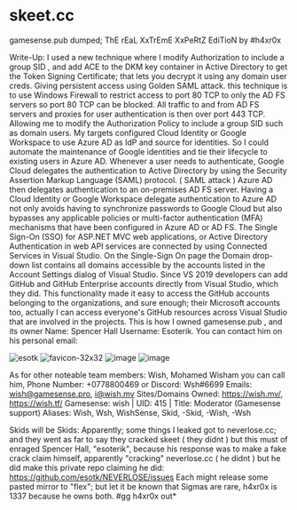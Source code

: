 # skeet.cc
gamesense.pub dumped; ThE rEaL XxTrEmE XxPeRtZ EdiTioN by #h4xr0x

Write-Up:
I used a new technique where I modify Authorization to include a group SID , and add ACE to the DKM key container in Active Directory to get the Token Signing Certificate; that lets you decrypt it using any domain user creds. Giving persistent access using Golden SAML attack. this technique is to use  Windows Firewall to restrict access to port 80 TCP to only the AD FS servers so port 80 TCP can be blocked. All traffic to and from AD FS servers and proxies for user authentication is then over port 443 TCP. Allowing me to modify the Authorization Policy to include a group SID such as domain users. My targets configured Cloud Identity or Google Workspace to use Azure AD as IdP and source for identities. So I could automate the maintenance of Google identities and tie their lifecycle to existing users in Azure AD. Whenever a user needs to authenticate, Google Cloud delegates the authentication to Active Directory by using the Security Assertion Markup Language (SAML) protocol.  ( SAML attack ) Azure AD then delegates authentication to an on-premises AD FS server. Having a Cloud Identity or Google Workspace delegate authentication to Azure AD not only avoids having to synchronize passwords to Google Cloud but also bypasses  any applicable policies or multi-factor authentication (MFA) mechanisms that have been configured in Azure AD or AD FS. The Single Sign-On (SSO) for ASP.NET MVC web applications, or Active Directory Authentication in web API services are connected by using Connected Services in Visual Studio. On the Single-Sign On page the Domain drop-down list contains all domains accessible by the accounts listed in the Account Settings dialog of Visual Studio. Since VS 2019 developers can add GitHub and GitHub Enterprise accounts directly from Visual Studio, which they did. This functionality made it easy to access the GitHub accounts belonging to the organizations, and sure enough; their Microsoft accounts too, actually I can access everyone's GitHub resources across Visual Studio that are involved in the projects. This is how I owned gamesense.pub , and its owner Name: Spencer Hall Username: Esoterik. You can contact him on his personal email: 

![esotk](https://user-images.githubusercontent.com/65768277/121604883-313faf00-ca00-11eb-95d1-1ebdb6cd3edd.png)
![favicon-32x32](https://user-images.githubusercontent.com/65768277/121604888-3866bd00-ca00-11eb-8c43-c7c9b981e631.png)
![image](https://user-images.githubusercontent.com/65768277/123020839-8e404b00-d398-11eb-9cf5-4c9b87e73975.png)
![image](https://user-images.githubusercontent.com/65768277/123020862-99937680-d398-11eb-8062-ebec61eb1171.png)

As for other noteable team members:
Wish, Mohamed Wisham
you can call him, Phone Number: +0778800469
or Discord: Wsh#6699
Emails: wish@gamesense.pro, i@wish.mv
Sites/Domains Owned: https://wish.mv/, https://wish.tf/
Gamesense: wish | UID: 415 | Title: Moderator (Gamesense support)
Aliases: Wish, Wsh, WishSense, Skid, -Skid, -Wish, -Wsh

Skids will be Skids:
Apparently; some things I leaked got to neverlose.cc; and they went as far to say they cracked skeet ( they didnt ) but this must of enraged Spencer Hall, "esoterik", because his response was to make a fake crack claim himself, apparently "cracking" neverlose.cc ( he didnt ) but he did make this private repo claiming he did: https://github.com/esotk/NEVERLOSE/issues Each might release some pasted mirror to "flex"; but let it be known that Sigmas are rare, h4xr0x is 1337 because he owns both. #gg h4xr0x out*

